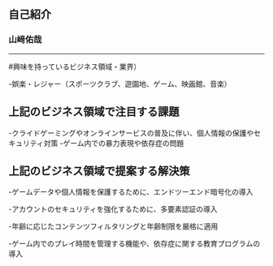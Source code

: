 ## 自己紹介
### 山﨑佑哉
***
#興味を持っているビジネス領域・業界）

-娯楽・レジャー（スポーツクラブ、遊園地、ゲーム、映画館、音楽）

## 上記のビジネス領域で注目する課題

-クライドゲーミングやオンラインサービスの普及に伴い、個人情報の保護やセキュリティ対策
-ゲーム内での暴力表現や依存症の問題

## 上記のビジネス領域で提案する解決策

-ゲームデータや個人情報を保護するために、エンドツーエンド暗号化の導入

-アカウントのセキュリティを強化するために、多要素認証の導入

-年齢に応じたコンテンツフィルタリングと年齢制限を厳格に適用

-ゲーム内でのプレイ時間を管理する機能や、依存症に関する教育プログラムの導入

